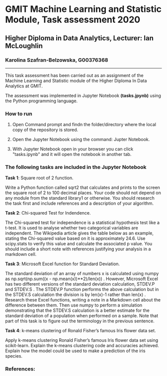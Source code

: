 # GMIT Machine Learning and Statistic Module, Task assessment 2020
## Higher Diploma in Data Analytics, Lecturer: Ian McLoughlin
### Karolina Szafran-Belzowska, G00376368
***
This task assessment has been carried out as an assignment of the Machine Learning and Statistic module of the Higher Diploma In Data Analytics at GMIT.

The assessment was implemented in Jupyter Notebook **(tasks.jpynb)** using the Python programming language.

### How to run

1. Open Command prompt and findn the folder/directory where the local copy of the repository is stored.

2. Open the Jupyter Notebook using the command: Jupter Notebook.

3. With Jupyter Notebook open in your browser you can click "tasks.ipynb" and it will open the notebook in another tab.


### The following tasks are included in the Jupyter Notebook

**Task 1**: Square root of 2 function. 

Write a Python function called sqrt2 that calculates and prints to the screen the square root of 2 to 100 decimal places. Your code should not depend on any module from the standard library1 or otherwise. You should research the task first and include references and a description of your algorithm.

**Task 2**: Chi-squared Test for Indendence. 

The Chi-squared test for independence is a statistical hypothesis test like a t-test. It is used to analyse whether two categorical variables are independent. The Wikipedia article gives the table below as an example, stating the Chi-squared value based on it is approximately 24.6. Use scipy.stats to verify this value and calculate the associated p value. You should include a short note with references justifying your analysis in a markdown cell.

**Task 3**: Microsoft Excel function for Standard Deviation.

The standard deviation of an array of numbers x is calculated using numpy as np.sqrt(np.sum((x - np.mean(x))**2)/len(x)) . However, Microsoft Excel has two different versions of the standard deviation calculation, STDEV.P and STDEV.S . The STDEV.P function performs the above calculation but in the STDEV.S calculation the division is by len(x)-1 rather than len(x) . Research these Excel functions, writing a note in a Markdown cell about the difference between them. Then use numpy to perform a simulation demonstrating that the STDEV.S calculation is a better estimate for the standard deviation of a population when performed on a sample. Note that part of this task is to figure out the terminology in the previous sentence.

**Task 4**: k-means clustering of Ronald Fisher’s famous Iris flower data set.

Apply k-means clustering Ronald Fisher’s famous Iris flower data set using scikit-learn. Explain the k-means clustering code and accuracies achieved. Explain how the model could be used to make a prediction of the iris species.


### References:



